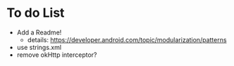 # To do List
* Add a Readme!
  * details: https://developer.android.com/topic/modularization/patterns
* use strings.xml
* remove okHttp interceptor?



